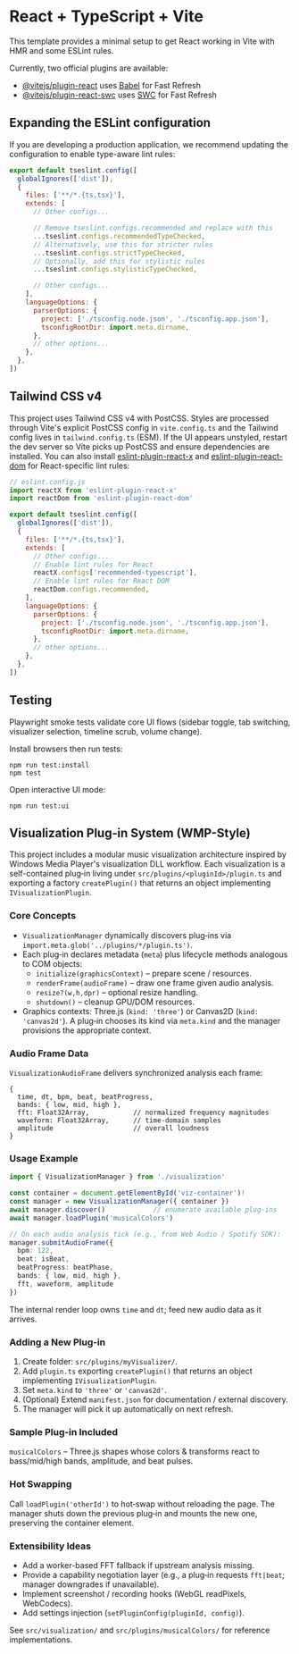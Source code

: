 # React + TypeScript + Vite

This template provides a minimal setup to get React working in Vite with HMR and some ESLint rules.

Currently, two official plugins are available:

- [@vitejs/plugin-react](https://github.com/vitejs/vite-plugin-react/blob/main/packages/plugin-react) uses [Babel](https://babeljs.io/) for Fast Refresh
- [@vitejs/plugin-react-swc](https://github.com/vitejs/vite-plugin-react/blob/main/packages/plugin-react-swc) uses [SWC](https://swc.rs/) for Fast Refresh

## Expanding the ESLint configuration

If you are developing a production application, we recommend updating the configuration to enable type-aware lint rules:

```js
export default tseslint.config([
  globalIgnores(['dist']),
  {
    files: ['**/*.{ts,tsx}'],
    extends: [
      // Other configs...

      // Remove tseslint.configs.recommended and replace with this
      ...tseslint.configs.recommendedTypeChecked,
      // Alternatively, use this for stricter rules
      ...tseslint.configs.strictTypeChecked,
      // Optionally, add this for stylistic rules
      ...tseslint.configs.stylisticTypeChecked,

      // Other configs...
    ],
    languageOptions: {
      parserOptions: {
        project: ['./tsconfig.node.json', './tsconfig.app.json'],
        tsconfigRootDir: import.meta.dirname,
      },
      // other options...
    },
  },
])
```

## Tailwind CSS v4

This project uses Tailwind CSS v4 with PostCSS. Styles are processed through Vite's explicit PostCSS config in `vite.config.ts` and the Tailwind config lives in `tailwind.config.ts` (ESM). If the UI appears unstyled, restart the dev server so Vite picks up PostCSS and ensure dependencies are installed.
You can also install [eslint-plugin-react-x](https://github.com/Rel1cx/eslint-react/tree/main/packages/plugins/eslint-plugin-react-x) and [eslint-plugin-react-dom](https://github.com/Rel1cx/eslint-react/tree/main/packages/plugins/eslint-plugin-react-dom) for React-specific lint rules:

```js
// eslint.config.js
import reactX from 'eslint-plugin-react-x'
import reactDom from 'eslint-plugin-react-dom'

export default tseslint.config([
  globalIgnores(['dist']),
  {
    files: ['**/*.{ts,tsx}'],
    extends: [
      // Other configs...
      // Enable lint rules for React
      reactX.configs['recommended-typescript'],
      // Enable lint rules for React DOM
      reactDom.configs.recommended,
    ],
    languageOptions: {
      parserOptions: {
        project: ['./tsconfig.node.json', './tsconfig.app.json'],
        tsconfigRootDir: import.meta.dirname,
      },
      // other options...
    },
  },
])
```

## Testing

Playwright smoke tests validate core UI flows (sidebar toggle, tab switching, visualizer selection, timeline scrub, volume change).

Install browsers then run tests:

```
npm run test:install
npm test
```

Open interactive UI mode:

```
npm run test:ui
```

## Visualization Plug‑in System (WMP-Style)

This project includes a modular music visualization architecture inspired by Windows Media Player's visualization DLL workflow. Each visualization is a self-contained plug‑in living under `src/plugins/<pluginId>/plugin.ts` and exporting a factory `createPlugin()` that returns an object implementing `IVisualizationPlugin`.

### Core Concepts

- `VisualizationManager` dynamically discovers plug‑ins via `import.meta.glob('../plugins/*/plugin.ts')`.
- Each plug‑in declares metadata (`meta`) plus lifecycle methods analogous to COM objects:
  - `initialize(graphicsContext)` – prepare scene / resources.
  - `renderFrame(audioFrame)` – draw one frame given audio analysis.
  - `resize?(w,h,dpr)` – optional resize handling.
  - `shutdown()` – cleanup GPU/DOM resources.
- Graphics contexts: Three.js (`kind: 'three'`) or Canvas2D (`kind: 'canvas2d'`). A plug‑in chooses its kind via `meta.kind` and the manager provisions the appropriate context.

### Audio Frame Data
`VisualizationAudioFrame` delivers synchronized analysis each frame:
```
{
  time, dt, bpm, beat, beatProgress,
  bands: { low, mid, high },
  fft: Float32Array,           // normalized frequency magnitudes
  waveform: Float32Array,      // time-domain samples
  amplitude                    // overall loudness
}
```

### Usage Example
```ts
import { VisualizationManager } from './visualization'

const container = document.getElementById('viz-container')!
const manager = new VisualizationManager({ container })
await manager.discover()            // enumerate available plug‑ins
await manager.loadPlugin('musicalColors')

// On each audio analysis tick (e.g., from Web Audio / Spotify SDK):
manager.submitAudioFrame({
  bpm: 122,
  beat: isBeat,
  beatProgress: beatPhase,
  bands: { low, mid, high },
  fft, waveform, amplitude
})
```
The internal render loop owns `time` and `dt`; feed new audio data as it arrives.

### Adding a New Plug‑in
1. Create folder: `src/plugins/myVisualizer/`.
2. Add `plugin.ts` exporting `createPlugin()` that returns an object implementing `IVisualizationPlugin`.
3. Set `meta.kind` to `'three'` or `'canvas2d'`.
4. (Optional) Extend `manifest.json` for documentation / external discovery.
5. The manager will pick it up automatically on next refresh.

### Sample Plug‑in Included
`musicalColors` – Three.js shapes whose colors & transforms react to bass/mid/high bands, amplitude, and beat pulses.

### Hot Swapping
Call `loadPlugin('otherId')` to hot‑swap without reloading the page. The manager shuts down the previous plug‑in and mounts the new one, preserving the container element.

### Extensibility Ideas
- Add a worker-based FFT fallback if upstream analysis missing.
- Provide a capability negotiation layer (e.g., a plug‑in requests `fft|beat`; manager downgrades if unavailable).
- Implement screenshot / recording hooks (WebGL readPixels, WebCodecs).
- Add settings injection (`setPluginConfig(pluginId, config)`).

See `src/visualization/` and `src/plugins/musicalColors/` for reference implementations.

